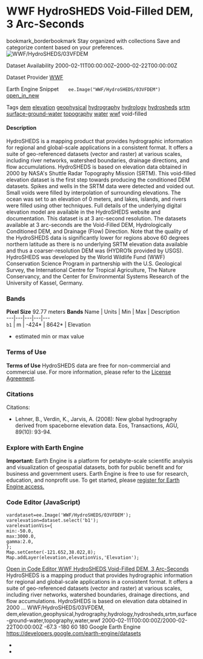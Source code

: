  
#  WWF HydroSHEDS Void-Filled DEM, 3 Arc-Seconds 
bookmark_borderbookmark Stay organized with collections  Save and categorize content based on your preferences. 
![WWF/HydroSHEDS/03VFDEM](https://developers.google.com/earth-engine/datasets/images/WWF/WWF_HydroSHEDS_03VFDEM_sample.png) 

Dataset Availability
    2000-02-11T00:00:00Z–2000-02-22T00:00:00Z 

Dataset Provider
     [ WWF ](https://www.hydrosheds.org/) 

Earth Engine Snippet
     `    ee.Image("WWF/HydroSHEDS/03VFDEM")   ` [ open_in_new ](https://code.earthengine.google.com/?scriptPath=Examples:Datasets/WWF/WWF_HydroSHEDS_03VFDEM) 

Tags
     [dem](https://developers.google.com/earth-engine/datasets/tags/dem) [elevation](https://developers.google.com/earth-engine/datasets/tags/elevation) [geophysical](https://developers.google.com/earth-engine/datasets/tags/geophysical) [hydrography](https://developers.google.com/earth-engine/datasets/tags/hydrography) [hydrology](https://developers.google.com/earth-engine/datasets/tags/hydrology) [hydrosheds](https://developers.google.com/earth-engine/datasets/tags/hydrosheds) [srtm](https://developers.google.com/earth-engine/datasets/tags/srtm) [surface-ground-water](https://developers.google.com/earth-engine/datasets/tags/surface-ground-water) [topography](https://developers.google.com/earth-engine/datasets/tags/topography) [water](https://developers.google.com/earth-engine/datasets/tags/water) [wwf](https://developers.google.com/earth-engine/datasets/tags/wwf)
void-filled
#### Description
HydroSHEDS is a mapping product that provides hydrographic information for regional and global-scale applications in a consistent format. It offers a suite of geo-referenced datasets (vector and raster) at various scales, including river networks, watershed boundaries, drainage directions, and flow accumulations. HydroSHEDS is based on elevation data obtained in 2000 by NASA's Shuttle Radar Topography Mission (SRTM).
This void-filled elevation dataset is the first step towards producing the conditioned DEM datasets. Spikes and wells in the SRTM data were detected and voided out. Small voids were filled by interpolation of surrounding elevations. The ocean was set to an elevation of 0 meters, and lakes, islands, and rivers were filled using other techniques. Full details of the underlying digital elevation model are available in the HydroSHEDS website and documentation.
This dataset is at 3 arc-second resolution. The datasets available at 3 arc-seconds are the Void-Filled DEM, Hydrologically Conditioned DEM, and Drainage (Flow) Direction.
Note that the quality of the HydroSHEDS data is significantly lower for regions above 60 degrees northern latitude as there is no underlying SRTM elevation data available and thus a coarser-resolution DEM was (HYDRO1k provided by USGS).
HydroSHEDS was developed by the World Wildlife Fund (WWF) Conservation Science Program in partnership with the U.S. Geological Survey, the International Centre for Tropical Agriculture, The Nature Conservancy, and the Center for Environmental Systems Research of the University of Kassel, Germany.
### Bands
**Pixel Size** 92.77 meters 
**Bands**
Name | Units | Min | Max | Description  
---|---|---|---|---  
`b1` | m |  -424*  |  8642*  | Elevation  
* estimated min or max value 
### Terms of Use
**Terms of Use**
HydroSHEDS data are free for non-commercial and commercial use. For more information, please refer to the [License Agreement](https://www.hydrosheds.org/page/license).
### Citations
Citations:
  * Lehner, B., Verdin, K., Jarvis, A. (2008): New global hydrography derived from spaceborne elevation data. Eos, Transactions, AGU, 89(10): 93-94.


### Explore with Earth Engine
**Important:** Earth Engine is a platform for petabyte-scale scientific analysis and visualization of geospatial datasets, both for public benefit and for business and government users. Earth Engine is free to use for research, education, and nonprofit use. To get started, please [register for Earth Engine access.](https://console.cloud.google.com/earth-engine)
### Code Editor (JavaScript)
```
vardataset=ee.Image('WWF/HydroSHEDS/03VFDEM');
varelevation=dataset.select('b1');
varelevationVis={
min:-50.0,
max:3000.0,
gamma:2.0,
};
Map.setCenter(-121.652,38.022,8);
Map.addLayer(elevation,elevationVis,'Elevation');
```
[ Open in Code Editor ](https://code.earthengine.google.com/?scriptPath=Examples:Datasets/WWF/WWF_HydroSHEDS_03VFDEM)
[ WWF HydroSHEDS Void-Filled DEM, 3 Arc-Seconds ](https://developers.google.com/earth-engine/datasets/catalog/WWF_HydroSHEDS_03VFDEM)
HydroSHEDS is a mapping product that provides hydrographic information for regional and global-scale applications in a consistent format. It offers a suite of geo-referenced datasets (vector and raster) at various scales, including river networks, watershed boundaries, drainage directions, and flow accumulations. HydroSHEDS is based on elevation data obtained in 2000 …
WWF/HydroSHEDS/03VFDEM, dem,elevation,geophysical,hydrography,hydrology,hydrosheds,srtm,surface-ground-water,topography,water,wwf 
2000-02-11T00:00:00Z/2000-02-22T00:00:00Z
-67.3 -180 60 180 
Google Earth Engine
https://developers.google.com/earth-engine/datasets
  * [ ](https://doi.org/https://www.hydrosheds.org/)
  * [ ](https://doi.org/https://developers.google.com/earth-engine/datasets/catalog/WWF_HydroSHEDS_03VFDEM)


